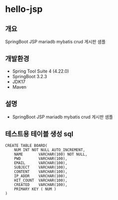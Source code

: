 # hello-jsp

## 개요

SpringBoot JSP mariadb mybatis crud 게시판 샘플

## 개발환경

- Spring Tool Suite 4 (4.22.0)
- SpringBoot 3.2.3
- JDK17
- Maven

## 설명

- SpringBoot JSP mariadb mybatis crud 게시판 샘플


## 테스트용 테이블 생성 sql

```
CREATE TABLE BOARD(  
    NUM INT NOT NULL AUTO_INCREMENT,  
    NAME       VARCHAR(100) NOT NULL,  
    PWD        VARCHAR(100),
    EMAIL      VARCHAR(100),
    SUBJECT    VARCHAR(100),
    CONTENT    VARCHAR(100),
    IP_ADDR    VARCHAR(100),
    HIT_COUNT  VARCHAR(100),
    CREATED    VARCHAR(100),	 	 	 	     
    PRIMARY KEY ( NUM )
)
```